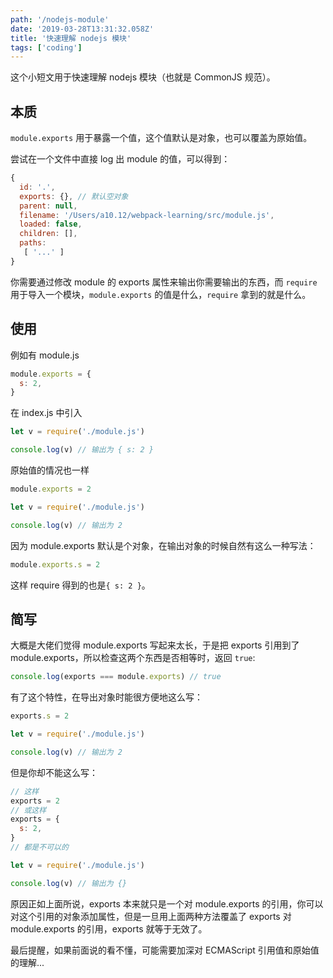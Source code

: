 ```yaml
---
path: '/nodejs-module'
date: '2019-03-28T13:31:32.058Z'
title: '快速理解 nodejs 模块'
tags: ['coding']
---
```


这个小短文用于快速理解 nodejs 模块（也就是 CommonJS 规范）。

## 本质

`module.exports` 用于暴露一个值，这个值默认是对象，也可以覆盖为原始值。

尝试在一个文件中直接 log 出 module 的值，可以得到：

```javascript
{
  id: '.',
  exports: {}, // 默认空对象
  parent: null,
  filename: '/Users/a10.12/webpack-learning/src/module.js',
  loaded: false,
  children: [],
  paths:
   [ '...' ]
}
```

你需要通过修改 module 的 exports 属性来输出你需要输出的东西，而 `require` 用于导入一个模块，`module.exports` 的值是什么，`require` 拿到的就是什么。

## 使用

例如有 module.js

```javascript
module.exports = {
  s: 2,
}
```

在 index.js 中引入

```javascript
let v = require('./module.js')

console.log(v) // 输出为 { s: 2 }
```

原始值的情况也一样

```javascript
module.exports = 2

let v = require('./module.js')

console.log(v) // 输出为 2
```

因为 module.exports 默认是个对象，在输出对象的时候自然有这么一种写法：

```javascript
module.exports.s = 2
```

这样 require 得到的也是`{ s: 2 }`。

## 简写

大概是大佬们觉得 module.exports 写起来太长，于是把 exports 引用到了 module.exports，所以检查这两个东西是否相等时，返回 `true`:

```javascript
console.log(exports === module.exports) // true
```

有了这个特性，在导出对象时能很方便地这么写：

```javascript
exports.s = 2

let v = require('./module.js')

console.log(v) // 输出为 2
```

但是你却不能这么写：

```javascript
// 这样
exports = 2
// 或这样
exports = {
  s: 2,
}
// 都是不可以的

let v = require('./module.js')

console.log(v) // 输出为 {}
```

原因正如上面所说，exports 本来就只是一个对 module.exports 的引用，你可以对这个引用的对象添加属性，但是一旦用上面两种方法覆盖了 exports 对 module.exports 的引用，exports 就等于无效了。

最后提醒，如果前面说的看不懂，可能需要加深对 ECMAScript 引用值和原始值的理解...
